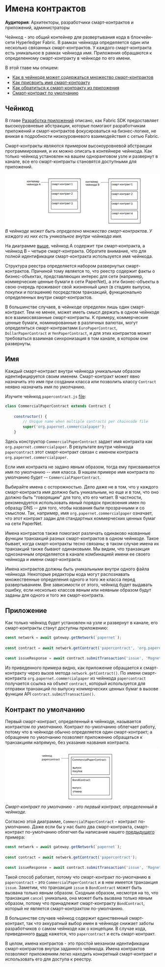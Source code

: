 # Имена контрактов

**Аудитория**: Архитекторы, разработчики смарт-контрактов и приложений, администраторы

Чейнкод - это общий контейнер для развертывания кода в блокчейн-сети Hyperledger Fabric.
В рамках чейнкода определяется один или несколько связанных смарт-контрактов. У каждого смарт-контракта
есть уникальное в рамках чейнкода имя. Приложения обращаются к определенному смарт-контракту в чейнкоде
по его имени.

В этой главе мы опишем:
* [Как в чейнкоде может содержаться множество смарт-контрактов](#chaincode)
* [Как присвоить имя смарт-контракту](#name)
* [Как обратиться к смарт-контракту из приложения](#application)
* [Смарт-контракт по умолчанию](#default-contract)

## Чейнкод

В главе [Разработка приложений](./developing_applications.html) описано, как Fabric SDK 
предоставляет высокоуровневые абстракции, которые помогают разработчикам
приложений и смарт-контрактов фокусироваться на бизнес-логике, не вникая в подробности
низкоуровневого взаимодействия с сетью Fabric.

Смарт-контракты являются примером высокоуровневой абстракции программирования, и их можно
описать в контейнере чейнкода. Как только чейнкод установлен на вашем одноранговом узле и
развернут в канале, все его смарт-контракты становятся доступными для приложений.

![contract.chaincode](./develop.diagram.20.png) *В чейнкоде может быть определено множество смарт-контрактов.
У каждого из них есть уникальное внутри чейнкода имя.*

На диаграмме [выше](#chaincode), чейнкод A содержит три смарт-контракта, а чейнкод B –
четыре смарт-контракта. Обратите внимание, что для полной идентификации смарт-контракта используется имя чейнкода.

Структура реестра определяется набором развернутых смарт-контрактов. Причиной тому является
то, что реестр содержит факты о бизнес-объектах, представляющих интерес для сети (например, коммерческие
ценные бумаги в сети PaperNet), а эти бизнес-объекты в свою очередь проживают свой жизненный цикл
(в стадиях выпуска, покупки и погашения) посредством транзакций, функционально определенных внутри смарт-контрактов.

В большинстве случаев, в чейнкоде определен лишь один смарт-контракт.
Тем не менее, может иметь смысл держать в одном чейнкоде все взаимосвязанные
смарт-контракты. К примеру, коммерческие ценные бумаги, номинированные в различных валютах, могут
определяться смарт-контрактами `EuroPaperContract`, `DollarPaperContract` и
`YenPaperContract`, и для этих контрактов может требоваться взаимная синхронизация в том канале,
в котором они развернуты.

## Имя

Каждый смарт-контракт внутри чейнкода уникальным образом идентифицируется своим именем. Смарт-контракт может явно назначить
это имя при создании класса или позволить классу `Contract` неявно назначить имя по умолчанию.

Изучите чейнкод `papercontract.js`
[file](https://github.com/hyperledger/fabric-samples/blob/{BRANCH}/commercial-paper/organization/magnetocorp/contract/lib/papercontract.js#L31):

```javascript
class CommercialPaperContract extends Contract {

    constructor() {
        // Unique name when multiple contracts per chaincode file
        super('org.papernet.commercialpaper');
    }
```

Здесь конструктор `CommercialPaperContract` задает имя контракта как
`org.papernet.commercialpaper`. В результате внутри чейнкода `papercontract`
этот смарт-контракт связан с именем контракта `org.papernet.commercialpaper`.

Если имя контракта не задано явным образом, тогда ему присваивается имя по умолчанию
-- имя класса. В нашем примере имя контракта по умолчанию будет -- `CommercialPaperContract`.

Выбирайте имена с осторожностью. Дело даже не в том, что у каждого
смарт-контракта имя должно быть уникальным, но еще и в том, что оно должно быть
"говорящим" для того, кто его читает. В частности, рекомендуется использовать явный порядок
присвоения имен по образцу DNS -- для того, чтобы названия были прозрачными и со смыслом.
Так, например, имя `org.papernet.commercialpaper` означает, что этот контракт задан
для стандартных коммерческих ценных бумаг на сети PaperNet.

Имена контрактов также помогают различать одинаково названные функции транзакций разных смарт-контрактов
в одном чейнкоде. Такое бывает, когда смарт-контракты тесно связаны; в таком случае
имена их транзакций также бывают одинаковыми. Мы видим, что транзакция однозначным определяется
в канале комбинацией имени ее своего чейнкода и имени смарт-контракта.

Имена контрактов должны быть уникальными внутри одного файла чейнкода. Некоторые редакторы
кода могут распознавать множественные определения одного и того же класса перед развертыванием.
Вне зависимости от этого, чейнкод будет выдавать ошибку, если несколько классов явным или неявным образом
будут заданы для одного и того же смарт-контракта.

## Приложение

Как только чейнкод будет установлен на узле и развернут в канале, его смарт-контракты станут доступны приложению:

```javascript
const network = await gateway.getNetwork(`papernet`);

const contract = await network.getContract('papercontract', 'org.papernet.commercialpaper');

const issueResponse = await contract.submitTransaction('issue', 'MagnetoCorp', '00001', '2020-05-31', '2020-11-30', '5000000');
```

Из приведенного примера видно, как приложение обращается к смарт-контракту через вызов метода
`network.getContract()`. По имени смарт-контракта `org.papernet.commercialpaper` из чейнкода `papercontract` 
получается ссылка на объект `contract`, который используется для отправки транзакций по выпуску
коммерческих ценных бумаг в вызове функции API `contract.submitTransaction()`.

## Контракт по умолчанию

Первый смарт-контракт, определенный в чейнкоде, называется контрактом *по умолчанию*.
Контракт по-умолчанию облегчает работу, потому что в чейнкоде обычно определяется один смарт-контракт;
а обращение по умолчанию позволяет приложению обращаться к транзакциям напрямую, без указания
названия контракта.

![default.contract](./develop.diagram.21.png) *Смарт-контракт по умолчанию - это первый контракт,
определенный в чейнкоде.*

Согласно этой диаграмме, `CommercialPaperContract` - контракт по-умолчанию.
Даже если бы у нас было два смарт-контракта, смарт-контракт по-умолчанию облегчил бы написание
нашего [предыдущего](#application) примера:

```javascript
const network = await gateway.getNetwork(`papernet`);

const contract = await network.getContract('papercontract');

const issueResponse = await contract.submitTransaction('issue', 'MagnetoCorp', '00001', '2020-05-31', '2020-11-30', '5000000');
```

Такой способ работает, потому что смарт-контракт по-умолчанию в `papercontract` - это
`CommercialPaperContract` и в нем имеется транзакция `issue`. Заметим, что транзакция
`issue` в `BondContract` может быть вызвана только явным образом. Сходным образом, несмотря
на то, что транзакция `cancel` уникальна, она может быть вызвана только явным образом, потому что
принадлежит смарт-контракту `BondContract`, который *не* является смарт-контрактом по-умолчанию.

В большинстве случаев чейнкод содержит единственный смарт-контракт, так что аккуратный выбор
имен в чейнкоде снижает заботы разработчиков о самом чейнкоде как о концепции. 
В случае кода, приведенного [выше](#default-contract) кажется, что `papercontract` и есть смарт-контракт.

В целом, имена контрактов - это простой механизм идентификации смарт-контрактов внутри
заданного чейнкода. Имена контрактов позволяют приложениям легко находить конкретный смарт-контракт и
использовать его для доступа к реестру.

<!--- Licensed under Creative Commons Attribution 4.0 International License
https://creativecommons.org/licenses/by/4.0/ -->
